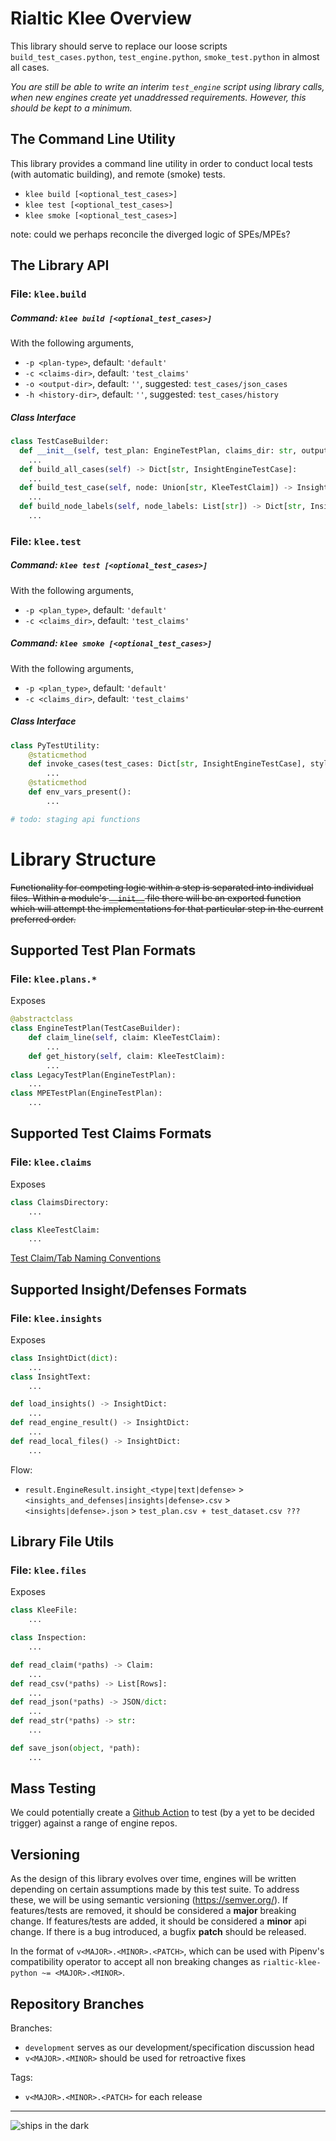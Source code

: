 # Rialtic Klee Overview

This library should serve to replace our loose scripts `build_test_cases.python`, `test_engine.python`, `smoke_test.python` in almost all cases.

_You are still be able to write an interim `test_engine` script using library calls, when new engines create yet unaddressed requirements. However, this should be kept to a minimum._

## The Command Line Utility
This library provides a command line utility in order to conduct local tests (with automatic building), and remote (smoke) tests.
- `klee build [<optional_test_cases>]`
- `klee test [<optional_test_cases>]`
- `klee smoke [<optional_test_cases>]`

note: could we perhaps reconcile the diverged logic of SPEs/MPEs?

## The Library API

### File: `klee.build`

##### Command: `klee build [<optional_test_cases>]`
With the following arguments,
- `-p <plan-type>`, default: `'default'`
- `-c <claims-dir>`, default: `'test_claims'`
- `-o <output-dir>`, default: `''`, suggested: `test_cases/json_cases`
- `-h <history-dir>`, default: `''`, suggested: `test_cases/history`

##### Class Interface
```python
class TestCaseBuilder:
  def __init__(self, test_plan: EngineTestPlan, claims_dir: str, output_dir = '', history_dir = ''):
    ...
  def build_all_cases(self) -> Dict[str, InsightEngineTestCase]:
    ...
  def build_test_case(self, node: Union[str, KleeTestClaim]) -> InsightEngineTestCase:
    ...
  def build_node_labels(self, node_labels: List[str]) -> Dict[str, InsightEngineTestCase]:
    ...
```

### File: `klee.test`

##### Command: `klee test [<optional_test_cases>]`
With the following arguments,
- `-p <plan_type>`, default: `'default'`
- `-c <claims_dir>`, default: `'test_claims'`

##### Command: `klee smoke [<optional_test_cases>]`
With the following arguments,
- `-p <plan_type>`, default: `'default'`
- `-c <claims_dir>`, default: `'test_claims'`

##### Class Interface
```python
class PyTestUtility:
    @staticmethod
    def invoke_cases(test_cases: Dict[str, InsightEngineTestCase], style = 'local'):
        ...
    @staticmethod
    def env_vars_present():
        ...

# todo: staging api functions
```

# Library Structure
~~Functionality for competing logic within a step is separated into individual files. Within a module's `__init__` file there will be an exported function which will attempt the implementations for that particular step in the current preferred order.~~

## Supported Test Plan Formats

### File: `klee.plans.*`
Exposes
```python
@abstractclass
class EngineTestPlan(TestCaseBuilder):
    def claim_line(self, claim: KleeTestClaim):
        ...
    def get_history(self, claim: KleeTestClaim):
        ...
class LegacyTestPlan(EngineTestPlan):
    ...
class MPETestPlan(EngineTestPlan):
    ...
```

## Supported Test Claims Formats

### File: `klee.claims`
Exposes
```python
class ClaimsDirectory:
    ...

class KleeTestClaim:
    ...

```

[Test Claim/Tab Naming Conventions](http://community.rialtic.io/docs/spec/test_claims/)

## Supported Insight/Defenses Formats

### File: `klee.insights`
Exposes
```python
class InsightDict(dict):
    ...
class InsightText:
    ...

def load_insights() -> InsightDict:
    ...
def read_engine_result() -> InsightDict:
    ...
def read_local_files() -> InsightDict:
    ...
```

Flow:
- `result.EngineResult.insight_<type|text|defense>` > `<insights_and_defenses|insights|defense>.csv` > `<insights|defense>.json` > `test_plan.csv + test_dataset.csv ???`

## Library File Utils

### File: `klee.files`
Exposes
```python
class KleeFile:
    ...

class Inspection:
    ...

def read_claim(*paths) -> Claim:
    ...
def read_csv(*paths) -> List[Rows]:
    ...
def read_json(*paths) -> JSON/dict:
    ...
def read_str(*paths) -> str:
    ...

def save_json(object, *path):
    ...
```


## Mass Testing
We could potentially create a [Github Action](https://docs.github.com/en/actions) to test (by a yet to be decided trigger) against a range of engine repos.

## Versioning
As the design of this library evolves over time, engines will be written depending on certain assumptions made by this test suite. To address these,  we will be using semantic versioning (https://semver.org/).
If features/tests are removed, it should be considered a **major** breaking change.
If features/tests are added, it should be considered a **minor** api change.
If there is a bug introduced, a bugfix **patch** should be released.

In the format of `v<MAJOR>.<MINOR>.<PATCH>`, which can be used with Pipenv's compatibility operator to accept all non breaking changes as `rialtic-klee-python ~= <MAJOR>.<MINOR>`.

## Repository Branches
Branches:
- `development` serves as our development/specification discussion head
- `v<MAJOR>.<MINOR>` should be used for retroactive fixes

Tags:
- `v<MAJOR>.<MINOR>.<PATCH>` for each release

<hr>

![ships in the dark](ships_in_the_dark.jpg)

